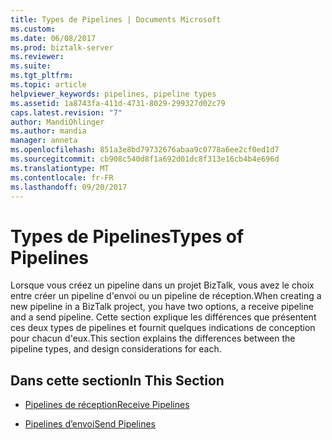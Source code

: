 ```yaml
---
title: Types de Pipelines | Documents Microsoft
ms.custom: 
ms.date: 06/08/2017
ms.prod: biztalk-server
ms.reviewer: 
ms.suite: 
ms.tgt_pltfrm: 
ms.topic: article
helpviewer_keywords: pipelines, pipeline types
ms.assetid: 1a8743fa-411d-4731-8029-299327d02c79
caps.latest.revision: "7"
author: MandiOhlinger
ms.author: mandia
manager: anneta
ms.openlocfilehash: 851a3e8bd79732676abaa9c0778a6ee2cf0ed1d7
ms.sourcegitcommit: cb908c540d8f1a692d01dc8f313e16cb4b4e696d
ms.translationtype: MT
ms.contentlocale: fr-FR
ms.lasthandoff: 09/20/2017
---
```

# <a name="types-of-pipelines"></a><span data-ttu-id="3c69a-102">Types de Pipelines</span><span class="sxs-lookup"><span data-stu-id="3c69a-102">Types of Pipelines</span></span>
<span data-ttu-id="3c69a-103">Lorsque vous créez un pipeline dans un projet BizTalk, vous avez le choix entre créer un pipeline d'envoi ou un pipeline de réception.</span><span class="sxs-lookup"><span data-stu-id="3c69a-103">When creating a new pipeline in a BizTalk project, you have two options, a receive pipeline and a send pipeline.</span></span> <span data-ttu-id="3c69a-104">Cette section explique les différences que présentent ces deux types de pipelines et fournit quelques indications de conception pour chacun d'eux.</span><span class="sxs-lookup"><span data-stu-id="3c69a-104">This section explains the differences between the pipeline types, and design considerations for each.</span></span>  
  
## <a name="in-this-section"></a><span data-ttu-id="3c69a-105">Dans cette section</span><span class="sxs-lookup"><span data-stu-id="3c69a-105">In This Section</span></span>  
  
-   [<span data-ttu-id="3c69a-106">Pipelines de réception</span><span class="sxs-lookup"><span data-stu-id="3c69a-106">Receive Pipelines</span></span>](../core/receive-pipelines.md)  
  
-   [<span data-ttu-id="3c69a-107">Pipelines d’envoi</span><span class="sxs-lookup"><span data-stu-id="3c69a-107">Send Pipelines</span></span>](../core/send-pipelines.md)